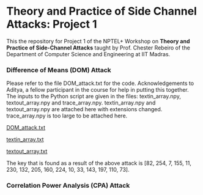 # Theory and Practice of Side Channel Attacks: Project 1
This the repository for Project 1 of the NPTEL+ Workshop on <b>Theory and Practice of Side-Channel Attacks</b> taught by Prof. Chester Rebeiro of the Department of Computer Science and Engineering at IIT Madras.

### Difference of Means (DOM) Attack
Please refer to the file DOM_attack.txt for the code. Acknowledgements to Aditya, a fellow participant in the course for help in putting this together. The inputs to the Python script are given in the files: textin_array.npy, textout_array.npy and trace_array.npy. textin_array.npy and textout_array.npy are attached here with extensions changed. trace_array.npy is too large to be attached here.

[DOM_attack.txt](https://github.com/rajathv7/Theory_and_Practice_of_Side_Channel_Attacks_Project_1/files/9255070/DOM_attack.txt)

[textin_array.txt](https://github.com/rajathv7/Theory_and_Practice_of_Side_Channel_Attacks_Project_1/files/9255084/textin_array.txt)

[textout_array.txt](https://github.com/rajathv7/Theory_and_Practice_of_Side_Channel_Attacks_Project_1/files/9255086/textout_array.txt)

The key that is found as a result of the above attack is [82, 254, 7, 155, 11, 230, 132, 205, 160, 224, 10, 33, 143, 197, 110, 73].

### Correlation Power Analysis (CPA) Attack

